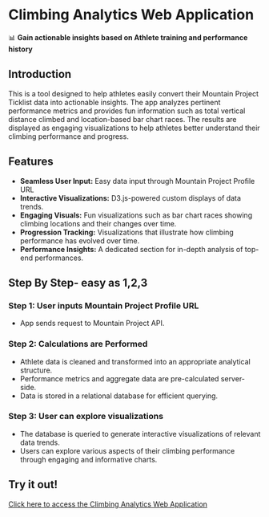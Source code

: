 # Climbing Analytics Web Application

📊 **Gain actionable insights based on Athlete training and performance history**

## Introduction
This is a tool designed to help athletes easily convert their Mountain Project Ticklist data into actionable insights. The app analyzes pertinent performance metrics and provides fun information such as total vertical distance climbed and location-based bar chart races. The results are displayed as engaging visualizations to help athletes better understand their climbing performance and progress.

## Features
- **Seamless User Input:** Easy data input through Mountain Project Profile URL
- **Interactive Visualizations:** D3.js-powered custom displays of data trends. 
- **Engaging Visuals:** Fun visualizations such as bar chart races showing climbing locations and their changes over time.
- **Progression Tracking:** Visualizations that illustrate how climbing performance has evolved over time.
- **Performance Insights:** A dedicated section for in-depth analysis of top-end performances.

## Step By Step- easy as 1,2,3
### Step 1: User inputs Mountain Project Profile URL
- App sends request to Mountain Project API.
  
### Step 2: Calculations are Performed 
- Athlete data is cleaned and transformed into an appropriate analytical structure.
- Performance metrics and aggregate data are pre-calculated server-side.
- Data is stored in a relational database for efficient querying.

### Step 3: User can explore visualizations
- The database is queried to generate interactive visualizations of relevant data trends.
- Users can explore various aspects of their climbing performance through engaging and informative charts.

## Try it out!
[Click here to access the Climbing Analytics Web Application](https://climbing-analytics-app-test-d2e4a88e081a.herokuapp.com/)

